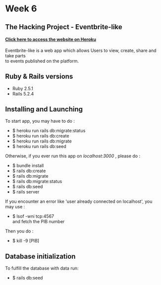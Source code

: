 # Week 6

## The Hacking Project - Eventbrite-like

#### [Click here to access the website on Heroku](https://thp-eventbrite-magic.herokuapp.com/)

Eventbrite-like is a web app which allows Users to view, create, share and take parts</br>
to events published on the platform. 

## Ruby & Rails versions

* Ruby 2.5.1
* Rails 5.2.4

## Installing and Launching

To start app, you may have to do : <br />

* $ heroku run rails db:migrate:status
* $ heroku run rails db:create
* $ heroku run rails db:migrate
* $ heroku run rails db:seed

Otherwise, if you ever run this app on <em> localhost:3000 </em>, please do :

* $ bundle install
* $ rails db:create
* $ rails db:migrate
* $ rails db:migrate:status
* $ rails db:seed
* $ rails server

If you encounter an error like 'user already connected on localhost', you may use :

* $ lsof -wni tcp:4567  <br /> 
and fetch the PIB number

Then you do : <br />

* $ kill -9 [PIB]

## Database initialization

To fulfill the database with data run: 

* $ rails db:seed

